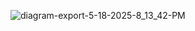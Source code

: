 ![diagram-export-5-18-2025-8_13_42-PM](https://github.com/user-attachments/assets/c53ad961-4502-4590-826d-6b9550610c5a)
